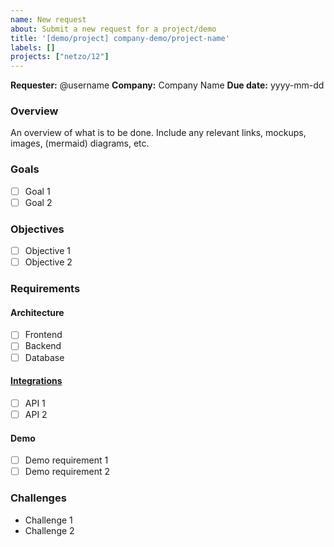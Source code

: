 ```yaml
---
name: New request
about: Submit a new request for a project/demo
title: '[demo/project] company-demo/project-name'
labels: []
projects: ["netzo/12"]
---
```


**Requester:** @username **Company:** Company Name **Due date:** yyyy-mm-dd

### Overview

An overview of what is to be done. Include any relevant links, mockups, images,
(mermaid) diagrams, etc.

### Goals

- [ ] Goal 1
- [ ] Goal 2

### Objectives

- [ ] Objective 1
- [ ] Objective 2

### Requirements

#### Architecture

- [ ] Frontend
- [ ] Backend
- [ ] Database

#### [Integrations](https://netzo.io/modules/docs/integrations)

- [ ] API 1
- [ ] API 2

#### Demo

- [ ] Demo requirement 1
- [ ] Demo requirement 2

### Challenges

- Challenge 1
- Challenge 2
